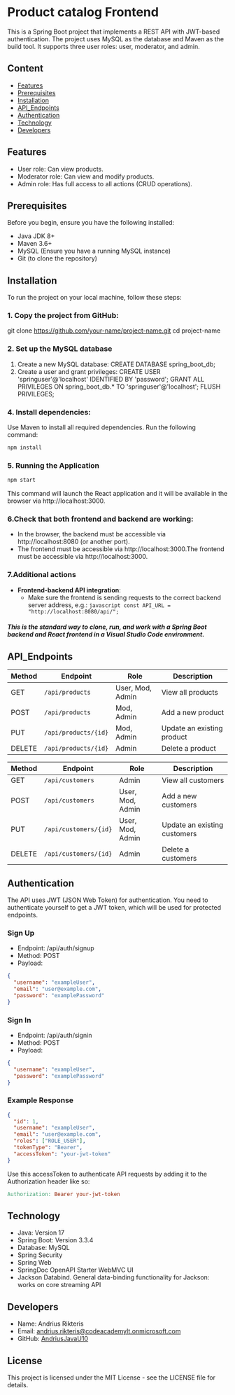 # Product catalog Frontend

This is a Spring Boot project that implements a REST API with JWT-based authentication. The project uses MySQL as the database and Maven as the build tool. It supports three user roles: user, moderator, and admin.


## Content
- [Features](#features)
- [Prerequisites](#prerequisites)
- [Installation](#installation)
- [API_Endpoints](#api_endpoints)
- [Authentication](#authentication)
- [Technology](#technology)
- [Developers](#developers)

## Features
- User role: Can view products.
- Moderator role: Can view and modify products.
- Admin role: Has full access to all actions (CRUD operations).
  
## Prerequisites
Before you begin, ensure you have the following installed:
- Java JDK 8+
- Maven 3.6+
- MySQL (Ensure you have a running MySQL instance)
- Git (to clone the repository)

## Installation

To run the project on your local machine, follow these steps:

### 1. **Copy the project** from GitHub:

 git clone https://github.com/your-name/project-name.git
 cd project-name

### 2. Set up the MySQL database

1. Create a new MySQL database:  CREATE DATABASE spring_boot_db;
2. Create a user and grant privileges: CREATE USER 'springuser'@'localhost' IDENTIFIED BY 'password';
GRANT ALL PRIVILEGES ON spring_boot_db.* TO 'springuser'@'localhost';
FLUSH PRIVILEGES;

### 4. Install dependencies:
Use Maven to install all required dependencies. Run the following command:
```bash
npm install
```
### 5. Running the Application
```bash
npm start
```
This command will launch the React application and it will be available in the browser via http://localhost:3000.
### 6.Check that both frontend and backend are working:
- In the browser, the backend must be accessible via http://localhost:8080 (or another port).
- The frontend must be accessible via http://localhost:3000.The frontend must be accessible via http://localhost:3000.

### 7.Additional actions
- **Frontend-backend API integration**:
  -  Make sure the frontend is sending requests to the correct backend server address, e.g.:
``javascript
const API_URL = "http://localhost:8080/api/";
``
##### This is the standard way to clone, run, and work with a Spring Boot backend and React frontend in a Visual Studio Code environment.



##  API_Endpoints

|Method|Endpoint                | Role             | Description                 |
|------|------------------------|------------------|-----------------------------|
|GET   |	`/api/products`       | User, Mod, Admin |	View all products          |
|POST  |	`/api/products`       | Mod, Admin       |	Add a new product          |
|PUT   |	`/api/products/{id}`  | Mod, Admin       |	Update an existing product |
|DELETE|	`/api/products/{id}`  | Admin            |	Delete a product           |

|Method|Endpoint                | Role              | Description                  |
|------|------------------------|-------------------|------------------------------|
|GET   |	`/api/customers`       | Admin            |	View all customers           |
|POST  |	`/api/customers`       | User, Mod, Admin |	Add a new customers          |
|PUT   |	`/api/customers/{id}`  | User, Mod, Admin |	Update an existing customers |
|DELETE|	`/api/customers/{id}`  | Admin            |	Delete a customers           |


## Authentication
The API uses JWT (JSON Web Token) for authentication. You need to authenticate yourself to get a JWT token, which will be used for protected endpoints.
### Sign Up
- Endpoint: /api/auth/signup
- Method: POST
- Payload:
```json
{
  "username": "exampleUser",
  "email": "user@example.com",
  "password": "examplePassword"
}
```
### Sign In
- Endpoint: /api/auth/signin
- Method: POST
- Payload:
```json
{
  "username": "exampleUser",
  "password": "examplePassword"
}
```
### Example Response
```json
{
  "id": 1,
  "username": "exampleUser",
  "email": "user@example.com",
  "roles": ["ROLE_USER"],
  "tokenType": "Bearer",
  "accessToken": "your-jwt-token"
}
```
Use this accessToken to authenticate API requests by adding it to the Authorization header like so:
```makefile
Authorization: Bearer your-jwt-token
```

## Technology
- Java: Version 17
- Spring Boot: Version 3.3.4
- Database: MySQL
- Spring Security
- Spring Web
- SpringDoc OpenAPI Starter WebMVC UI
- Jackson Databind. General data-binding functionality for Jackson: works on core streaming API

## Developers
- Name: Andrius Rikteris
- Email: andrius.rikteris@codeacademylt.onmicrosoft.com
- GitHub: [AndriusJavaU10](https://github.com/AndriusJavaU10/spring-react-product-catalog)

## License
This project is licensed under the MIT License - see the LICENSE file for details.
  
